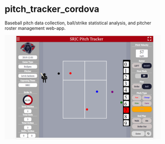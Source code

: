 # pitch_tracker_cordova
Baseball pitch data collection, ball/strike statistical analysis, and pitcher roster management web-app. 

![app interface](https://github.com/lewis-j/pitch_tracker_cordova/blob/master/main.png)
